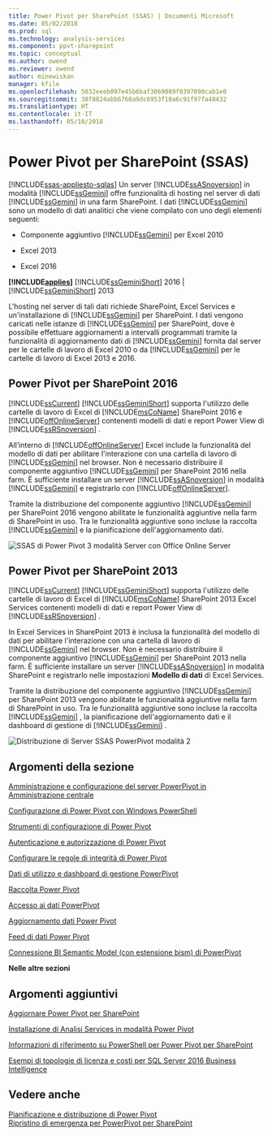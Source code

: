 ```yaml
---
title: Power Pivot per SharePoint (SSAS) | Documenti Microsoft
ms.date: 05/02/2018
ms.prod: sql
ms.technology: analysis-services
ms.component: ppvt-sharepoint
ms.topic: conceptual
ms.author: owend
ms.reviewer: owend
author: minewiskan
manager: kfile
ms.openlocfilehash: 5032eeeb097e45b6baf3069089f0397090cab1e0
ms.sourcegitcommit: 38f8824abb6760a9dc6953f10a6c91f97fa48432
ms.translationtype: HT
ms.contentlocale: it-IT
ms.lasthandoff: 05/10/2018
---
```

# <a name="power-pivot-for-sharepoint-ssas"></a>Power Pivot per SharePoint (SSAS)
[!INCLUDE[ssas-appliesto-sqlas](../../includes/ssas-appliesto-sqlas.md)]
  Un server [!INCLUDE[ssASnoversion](../../includes/ssasnoversion-md.md)] in modalità [!INCLUDE[ssGemini](../../includes/ssgemini-md.md)] offre funzionalità di hosting nel server di dati [!INCLUDE[ssGemini](../../includes/ssgemini-md.md)] in una farm SharePoint. I dati [!INCLUDE[ssGemini](../../includes/ssgemini-md.md)] sono un modello di dati analitici che viene compilato con uno degli elementi seguenti:  
  
-   Componente aggiuntivo [!INCLUDE[ssGemini](../../includes/ssgemini-md.md)] per Excel 2010  
  
-   Excel 2013  
  
-   Excel 2016  
  
 **[!INCLUDE[applies](../../includes/applies-md.md)]**  [!INCLUDE[ssGeminiShort](../../includes/ssgeminishort-md.md)] 2016 | [!INCLUDE[ssGeminiShort](../../includes/ssgeminishort-md.md)] 2013  
  
 L'hosting nel server di tali dati richiede SharePoint, Excel Services e un'installazione di [!INCLUDE[ssGemini](../../includes/ssgemini-md.md)] per SharePoint. I dati vengono caricati nelle istanze di [!INCLUDE[ssGemini](../../includes/ssgemini-md.md)] per SharePoint, dove è possibile effettuare aggiornamenti a intervalli programmati tramite la funzionalità di aggiornamento dati di [!INCLUDE[ssGemini](../../includes/ssgemini-md.md)] fornita dal server per le cartelle di lavoro di Excel 2010 o da [!INCLUDE[ssGemini](../../includes/ssgemini-md.md)] per le cartelle di lavoro di Excel 2013 e 2016.  
  
## <a name="power-pivot-for-sharepoint-2016"></a>Power Pivot per SharePoint 2016  
 [!INCLUDE[ssCurrent](../../includes/sscurrent-md.md)] [!INCLUDE[ssGeminiShort](../../includes/ssgeminishort-md.md)] supporta l'utilizzo delle cartelle di lavoro di Excel di [!INCLUDE[msCoName](../../includes/msconame-md.md)] SharePoint 2016 e [!INCLUDE[offOnlineServer](../../includes/offonlineserver-md.md)] contenenti modelli di dati e report Power View di [!INCLUDE[ssRSnoversion](../../includes/ssrsnoversion-md.md)] .  
  
 All’interno di [!INCLUDE[offOnlineServer](../../includes/offonlineserver-md.md)] Excel include la funzionalità del modello di dati per abilitare l'interazione con una cartella di lavoro di [!INCLUDE[ssGemini](../../includes/ssgemini-md.md)] nel browser. Non è necessario distribuire il componente aggiuntivo [!INCLUDE[ssGemini](../../includes/ssgemini-md.md)] per SharePoint 2016 nella farm. È sufficiente installare un server [!INCLUDE[ssASnoversion](../../includes/ssasnoversion-md.md)] in modalità [!INCLUDE[ssGemini](../../includes/ssgemini-md.md)] e registrarlo con [!INCLUDE[offOnlineServer](../../includes/offonlineserver-md.md)].  
  
 Tramite la distribuzione del componente aggiuntivo [!INCLUDE[ssGemini](../../includes/ssgemini-md.md)] per SharePoint 2016 vengono abilitate le funzionalità aggiuntive nella farm di SharePoint in uso. Tra le funzionalità aggiuntive sono incluse la raccolta [!INCLUDE[ssGemini](../../includes/ssgemini-md.md)] e la pianificazione dell'aggiornamento dati.  
  
 ![SSAS di Power Pivot 3 modalità Server con Office Online Server](../../analysis-services/power-pivot-sharepoint/media/as-powerpivot-mode-3server-oos-deploy.png "SSAS di Power Pivot 3 modalità Server con Office Online Server")  
  
## <a name="power-pivot-for-sharepoint-2013"></a>Power Pivot per SharePoint 2013  
 [!INCLUDE[ssCurrent](../../includes/sscurrent-md.md)] [!INCLUDE[ssGeminiShort](../../includes/ssgeminishort-md.md)] supporta l'utilizzo delle cartelle di lavoro di Excel di [!INCLUDE[msCoName](../../includes/msconame-md.md)] SharePoint 2013 Excel Services contenenti modelli di dati e report Power View di [!INCLUDE[ssRSnoversion](../../includes/ssrsnoversion-md.md)] .  
  
 In Excel Services in SharePoint 2013 è inclusa la funzionalità del modello di dati per abilitare l'interazione con una cartella di lavoro di [!INCLUDE[ssGemini](../../includes/ssgemini-md.md)] nel browser. Non è necessario distribuire il componente aggiuntivo [!INCLUDE[ssGemini](../../includes/ssgemini-md.md)] per SharePoint 2013 nella farm. È sufficiente installare un server [!INCLUDE[ssASnoversion](../../includes/ssasnoversion-md.md)] in modalità SharePoint e registrarlo nelle impostazioni **Modello di dati** di Excel Services.  
  
 Tramite la distribuzione del componente aggiuntivo [!INCLUDE[ssGemini](../../includes/ssgemini-md.md)] per SharePoint 2013 vengono abilitate le funzionalità aggiuntive nella farm di SharePoint in uso. Tra le funzionalità aggiuntive sono incluse la raccolta [!INCLUDE[ssGemini](../../includes/ssgemini-md.md)] , la pianificazione dell'aggiornamento dati e il dashboard di gestione di [!INCLUDE[ssGemini](../../includes/ssgemini-md.md)] .  
  
 ![Distribuzione di Server SSAS PowerPivot modalità 2](../../analysis-services/power-pivot-sharepoint/media/as-powerpivot-mode-2server-deployment.gif "distribuzione a Server SSAS PowerPivot modalità 2")  
  
##  <a name="bkmk_RelatedContent"></a> Argomenti della sezione  
 [Amministrazione e configurazione del server PowerPivot in Amministrazione centrale](../../analysis-services/power-pivot-sharepoint/power-pivot-server-administration-and-configuration-in-central-administration.md)  
  
 [Configurazione di Power Pivot con Windows PowerShell](../../analysis-services/power-pivot-sharepoint/power-pivot-configuration-using-windows-powershell.md)  
  
 [Strumenti di configurazione di Power Pivot](../../analysis-services/power-pivot-sharepoint/power-pivot-configuration-tools.md)  
  
 [Autenticazione e autorizzazione di Power Pivot](../../analysis-services/power-pivot-sharepoint/power-pivot-authentication-and-authorization.md)  
  
 [Configurare le regole di integrità di Power Pivot](../../analysis-services/power-pivot-sharepoint/configure-power-pivot-health-rules.md)  
  
 [Dati di utilizzo e dashboard di gestione PowerPivot](../../analysis-services/power-pivot-sharepoint/power-pivot-management-dashboard-and-usage-data.md)  
  
 [Raccolta Power Pivot](http://msdn.microsoft.com/library/2a0db616-e08e-4062-aac8-979f8cad7794)  
  
 [Accesso ai dati PowerPivot](../../analysis-services/power-pivot-sharepoint/power-pivot-data-access.md)  
  
 [Aggiornamento dati Power Pivot](../../analysis-services/power-pivot-sharepoint/power-pivot-data-refresh.md)  
  
 [Feed di dati Power Pivot](../../analysis-services/power-pivot-sharepoint/power-pivot-data-feeds.md)  
  
 [Connessione BI Semantic Model &#40;con estensione bism&#41; di PowerPivot](../../analysis-services/power-pivot-sharepoint/power-pivot-bi-semantic-model-connection-bism.md)  
  
 **Nelle altre sezioni**  
  
## <a name="additional-topics"></a>Argomenti aggiuntivi  
 [Aggiornare Power Pivot per SharePoint](../../database-engine/install-windows/upgrade-power-pivot-for-sharepoint.md)  
  
 [Installazione di Analisi Services in modalità Power Pivot](../../analysis-services/instances/install-windows/install-analysis-services-in-power-pivot-mode.md)  
  
 [Informazioni di riferimento su PowerShell per Power Pivot per SharePoint](../../analysis-services/powershell/powershell-reference-for-power-pivot-for-sharepoint.md)  
  
 [Esempi di topologie di licenza e costi per SQL Server 2016 Business Intelligence](http://msdn.microsoft.com/library/682b8711-407a-48d1-9807-415d4c24dad6)  
  
## <a name="see-also"></a>Vedere anche  
 [Pianificazione e distribuzione di Power Pivot](http://go.microsoft.com/fwlink/?linkID=220972)   
 [Ripristino di emergenza per PowerPivot per SharePoint](http://go.microsoft.com/fwlink/p/?LinkId=389570)  
  
  
